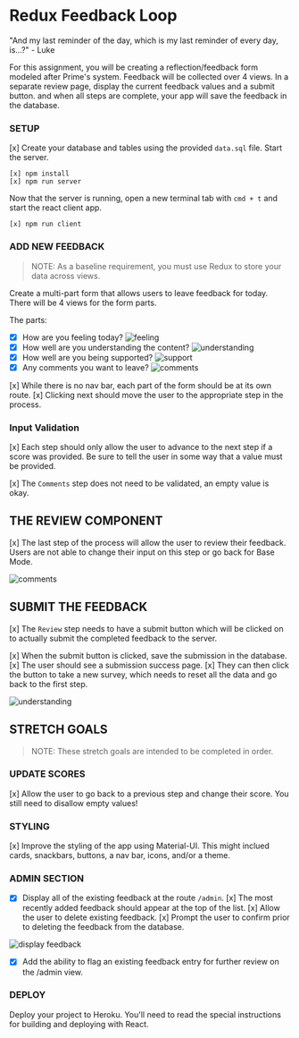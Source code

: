# Redux Feedback Loop


"And my last reminder of the day, which is my last reminder of every day, is...?" - Luke

For this assignment, you will be creating a reflection/feedback form modeled after Prime's system. Feedback will be collected over 4 views. In a separate review page, display the current feedback values and a submit button. and when all steps are complete, your app will save the feedback in the database. 

### SETUP

[x] Create your database and tables using the provided `data.sql` file. Start the server.

```
[x] npm install
[x] npm run server
```

Now that the server is running, open a new terminal tab with `cmd + t` and start the react client app.

```
[x] npm run client
```

### ADD NEW FEEDBACK

> NOTE: As a baseline requirement, you must use Redux to store your data across views.

Create a multi-part form that allows users to leave feedback for today. 
There will be 4 views for the form parts.

The parts:
-[x] How are you feeling today?
![feeling](wireframes/feeling.png)
-[x] How well are you understanding the content?
![understanding](wireframes/understanding.png)
-[x] How well are you being supported?
![support](wireframes/supported.png)
-[x] Any comments you want to leave?
![comments](wireframes/comments.png)

[x] While there is no nav bar, each part of the form should be at its own route. [x] Clicking next should move the user to the appropriate step in the process.

### Input Validation

[x] Each step should only allow the user to advance to the next step if a score was provided. Be sure to tell the user in some way that a value must be provided.

[x] The `Comments` step does not need to be validated, an empty value is okay.

## THE REVIEW COMPONENT

[x] The last step of the process will allow the user to review their feedback. Users are not able to change their input on this step or go back for Base Mode. 

![comments](wireframes/review-active.png)

## SUBMIT THE FEEDBACK

[x] The `Review` step needs to have a submit button which will be clicked on to actually submit the completed feedback to the server.

[x] When the submit button is clicked, save the submission in the database. [x] The user should see a submission success page. [x] They can then click the button to take a new survey, which needs to reset all the data and go back to the first step.

![understanding](wireframes/page-five.png)


## STRETCH GOALS

> NOTE: These stretch goals are intended to be completed in order.

### UPDATE SCORES

[x] Allow the user to go back to a previous step and change their score. You still need to disallow empty values!

### STYLING
[x] Improve the styling of the app using Material-UI. This might inclued cards, snackbars, buttons, a nav bar, icons, and/or a theme. 

### ADMIN SECTION

- [x] Display all of the existing feedback at the route `/admin`. [x] The most recently added feedback should appear at the top of the list. [x] Allow the user to delete existing feedback. [x] Prompt the user to confirm prior to deleting the feedback from the database.

![display feedback](wireframes/admin.png)

- [x] Add the ability to flag an existing feedback entry for further review on the /admin view.

### DEPLOY
Deploy your project to Heroku. You'll need to read the special instructions for building and deploying with React. 

